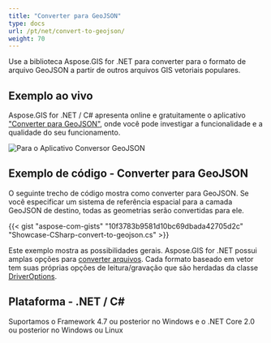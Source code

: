 ```yaml
---
title: "Converter para GeoJSON"
type: docs
url: /pt/net/convert-to-geojson/
weight: 70
---
```


Use a biblioteca Aspose.GIS for .NET para converter para o formato de arquivo GeoJSON a partir de outros arquivos GIS vetoriais populares.

## **Exemplo ao vivo**

Aspose.GIS for .NET / C# apresenta online e gratuitamente o aplicativo ["Converter para GeoJSON"](https://products.aspose.app/gis/conversion/convert-to-geojson), onde você pode investigar a funcionalidade e a qualidade do seu funcionamento.

![Para o Aplicativo Conversor GeoJSON](conversion.png)

## **Exemplo de código - Converter para GeoJSON**

O seguinte trecho de código mostra como converter para GeoJSON. Se você especificar um sistema de referência espacial para a camada GeoJSON de destino, todas as geometrias serão convertidas para ele. 

{{< gist "aspose-com-gists" "10f3783b9581d10bc69dbada42705d2c" "Showcase-CSharp-convert-to-geojson.cs" >}}

Este exemplo mostra as possibilidades gerais. Aspose.GIS for .NET possui amplas opções para [converter arquivos](https://docs.aspose.com/gis/net/vector-layers/). Cada formato baseado em vetor tem suas próprias opções de leitura/gravação que são herdadas da classe [DriverOptions](https://reference.aspose.com/gis/net/aspose.gis/driveroptions).

## **Plataforma - .NET / C#**

Suportamos o Framework 4.7 ou posterior no Windows e o .NET Core 2.0 ou posterior no Windows ou Linux
